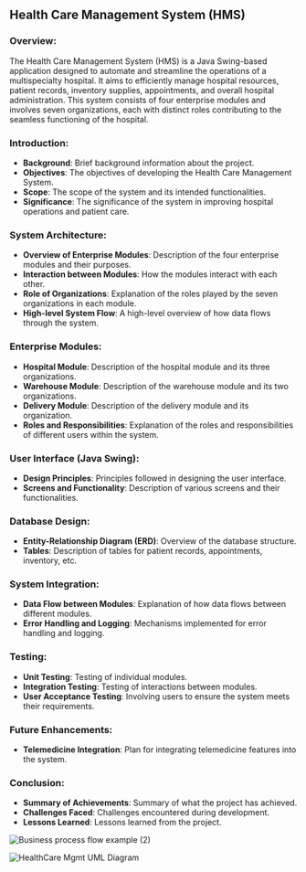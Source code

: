 ## Health Care Management System (HMS)

### Overview:
The Health Care Management System (HMS) is a Java Swing-based application designed to automate and streamline the operations of a multispecialty hospital. It aims to efficiently manage hospital resources, patient records, inventory supplies, appointments, and overall hospital administration. This system consists of four enterprise modules and involves seven organizations, each with distinct roles contributing to the seamless functioning of the hospital.

### Introduction:
- **Background**: Brief background information about the project.
- **Objectives**: The objectives of developing the Health Care Management System.
- **Scope**: The scope of the system and its intended functionalities.
- **Significance**: The significance of the system in improving hospital operations and patient care.

### System Architecture:
- **Overview of Enterprise Modules**: Description of the four enterprise modules and their purposes.
- **Interaction between Modules**: How the modules interact with each other.
- **Role of Organizations**: Explanation of the roles played by the seven organizations in each module.
- **High-level System Flow**: A high-level overview of how data flows through the system.

### Enterprise Modules:
- **Hospital Module**: Description of the hospital module and its three organizations.
- **Warehouse Module**: Description of the warehouse module and its two organizations.
- **Delivery Module**: Description of the delivery module and its organization.
- **Roles and Responsibilities**: Explanation of the roles and responsibilities of different users within the system.

### User Interface (Java Swing):
- **Design Principles**: Principles followed in designing the user interface.
- **Screens and Functionality**: Description of various screens and their functionalities.

### Database Design:
- **Entity-Relationship Diagram (ERD)**: Overview of the database structure.
- **Tables**: Description of tables for patient records, appointments, inventory, etc.

### System Integration:
- **Data Flow between Modules**: Explanation of how data flows between different modules.
- **Error Handling and Logging**: Mechanisms implemented for error handling and logging.

### Testing:
- **Unit Testing**: Testing of individual modules.
- **Integration Testing**: Testing of interactions between modules.
- **User Acceptance Testing**: Involving users to ensure the system meets their requirements.

### Future Enhancements:
- **Telemedicine Integration**: Plan for integrating telemedicine features into the system.

### Conclusion:
- **Summary of Achievements**: Summary of what the project has achieved.
- **Challenges Faced**: Challenges encountered during development.
- **Lessons Learned**: Lessons learned from the project.

![Business process flow example (2)](https://github.com/aed5100/final-project-fusionforce/assets/144962209/1489badc-5c26-4458-af97-0df5f659cd9e)

![HealthCare Mgmt UML Diagram](https://github.com/aed5100/final-project-fusionforce/assets/144962209/5d873a28-0eab-4ca3-9ab2-fbbad83000d0)
